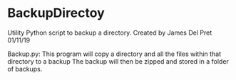 # BackupDirectoy
Utility Python script to backup a directory.
Created by James Del Pret 01/11/19

Backup.py:
    This program will copy a directory and all the files within that directory to a backup
    The backup will then be zipped and stored in a folder of backups.
